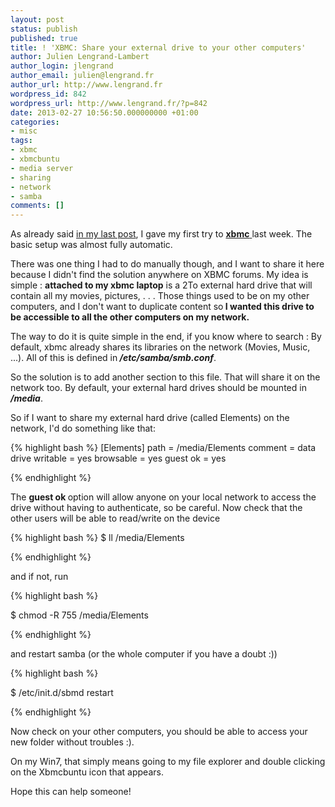 ```yaml
---
layout: post
status: publish
published: true
title: ! 'XBMC: Share your external drive to your other computers'
author: Julien Lengrand-Lambert
author_login: jlengrand
author_email: julien@lengrand.fr
author_url: http://www.lengrand.fr
wordpress_id: 842
wordpress_url: http://www.lengrand.fr/?p=842
date: 2013-02-27 10:56:50.000000000 +01:00
categories:
- misc
tags:
- xbmc
- xbmcbuntu
- media server
- sharing
- network
- samba
comments: []
---
```

As already said <a title="XBMC won’t leave me ever again" href="http://www.lengrand.fr/2013/02/xbmc-wont-leave-me-ever-again/" target="_blank">in my last post</a>, I gave my first try to <a title="xbmc website" href="http://xbmc.org/" target="_blank"><strong>xbmc</strong> </a>last week. The basic setup was almost fully automatic.

There was one thing I had to do manually though, and I want to share it here because I didn't find the solution anywhere on XBMC forums.
My idea is simple : <strong>attached to my xbmc laptop</strong> is a 2To external hard drive that will contain all my movies, pictures, . . .
Those things used to be on my other computers, and I don't want to duplicate content so<strong> I wanted this drive to be accessible to all the other computers on my network.</strong>

The way to do it is quite simple in the end, if you know where to search :
By default, xbmc already shares its libraries on the network (Movies, Music, ...). All of this is defined in<strong><em> /etc/samba/smb.conf</em></strong>.

So the solution is to add another section to this file. That will share it on the network too.
By default, your external hard drives should be mounted in <strong><em>/media</em></strong>.

So if I want to share my external hard drive (called Elements) on the network, I'd do something like that:

{% highlight bash %}
[Elements]
path = /media/Elements
comment = data drive
writable = yes
browsable = yes
guest ok = yes

{% endhighlight %}

The <strong>guest ok </strong>option will allow anyone on your local network to access the drive without having to authenticate, so be careful.
Now check that the other users will be able to read/write on the device

{% highlight bash %}
$ ll /media/Elements

{% endhighlight %}

and if not, run

{% highlight bash %}

$ chmod -R 755 /media/Elements

{% endhighlight %}

and restart samba (or the whole computer if you have a doubt :))

{% highlight bash %}

$ /etc/init.d/sbmd restart

{% endhighlight %}

Now check on your other computers, you should be able to access your new folder without troubles :).

On my Win7, that simply means going to my file explorer and double clicking on the Xbmcbuntu icon that appears.

Hope this can help someone!
